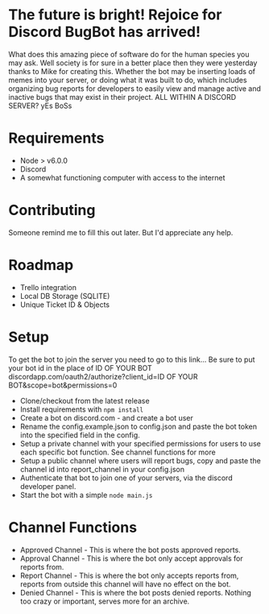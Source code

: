 # The future is bright! Rejoice for Discord BugBot has arrived!
What does this amazing piece of software do for the human species you may ask.
Well society is for sure in a better place then they were yesterday thanks to Mike for creating this. Whether the bot may be inserting loads of memes into your server, or doing what it was built to do, which includes organizing bug reports for developers to easily view and manage active and inactive bugs that may exist in their project.
ALL WITHIN A DISCORD SERVER? yEs BoSs 

# Requirements
* Node > v6.0.0
* Discord
* A somewhat functioning computer with access to the internet

# Contributing
Someone remind me to fill this out later. But I'd appreciate any help.

# Roadmap
* Trello integration
* Local DB Storage (SQLITE)
* Unique Ticket ID & Objects

# Setup
To get the bot to join the server you need to go to this link... Be sure to put your bot id in the 
place of ID OF YOUR BOT
discordapp.com/oauth2/authorize?client_id=ID OF YOUR BOT&scope=bot&permissions=0

* Clone/checkout from the latest release
* Install requirements with ```npm install```
* Create a bot on discord.com - and create a bot user
* Rename the config.example.json to config.json and paste the bot token into the specified field in the config.
* Setup a private channel with your specified permissions for users to use each specific bot function. See channel functions for more
* Setup a public channel where users will report bugs, copy and paste the channel id into report_channel in your config.json
* Authenticate that bot to join one of your servers, via the discord developer panel.
* Start the bot with a simple ```node main.js```

# Channel Functions
* Approved Channel - This is where the bot posts approved reports.
* Approval Channel - This is where the bot only accept approvals for reports from.
* Report Channel - This is where the bot only accepts reports from, reports from outside this channel will have no effect on the bot.
* Denied Channel - This is where the bot posts denied reports. Nothing too crazy or important, serves more for an archive.